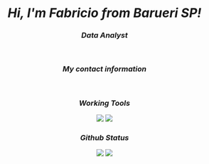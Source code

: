 <div>
<h1 align="center"><i>Hi, I'm Fabricio from Barueri SP!</i></h1>
<h3 align="center"><i> Data Analyst </i></h3>
<br>




<div align="center">
  <h3><i> My contact information </i></h3>
  <br>


<h3><i> Working Tools </i></h3>
<div align="center">
<img src="https://skillicons.dev/icons?i=vscode,github,git,linux,figma" />
<img src="https://skillicons.dev/icons?i=python,mysql,postgres,notion,obsidian" /><br>
</div>

<div align="center" class="row" display="inline">
  <h3 align="center"><i> Github Status </i></h3>
      <picture>
        <source
          srcset="https://github-readme-stats.vercel.app/api?username=Fabricioxdv&show_icons=true&theme=blue_navy"
          media="(prefers-color-scheme: dark)"
        />
        <source
          srcset="https://github-readme-stats.vercel.app/api?username=Fabricioxdv&show_icons=true"
          media="(prefers-color-scheme: light), (prefers-color-scheme: no-preference)"
        />
        <img src="https://github-readme-stats.vercel.app/api?username=Fabricioxdv&show_icons=true"/>
      </picture>
      <img class="left" src="https://github-readme-stats.vercel.app/api/top-langs/?username=Fabricioxdv&layout=compact&theme=blue_navy"/>
  </div>
</div>
